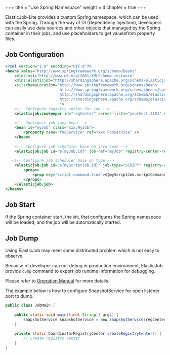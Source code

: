 +++
title = "Use Spring Namespace"
weight = 4
chapter = true
+++

ElasticJob-Lite provides a custom Spring namespace, which can be used with the Spring.
Through the way of DI (Dependency Injection), developers can easily use data sources and other objects that managed by the Spring container in their jobs, and use placeholders to get values ​​from property files.

## Job Configuration

```xml
<?xml version="1.0" encoding="UTF-8"?>
<beans xmlns="http://www.springframework.org/schema/beans"
    xmlns:xsi="http://www.w3.org/2001/XMLSchema-instance"
    xmlns:elasticjob="http://shardingsphere.apache.org/schema/elasticjob"
    xsi:schemaLocation="http://www.springframework.org/schema/beans 
                        http://www.springframework.org/schema/beans/spring-beans.xsd 
                        http://shardingsphere.apache.org/schema/elasticjob
                        http://shardingsphere.apache.org/schema/elasticjob/elasticjob.xsd
                        ">
    <!-- Configure registry center for job -->
    <elasticjob:zookeeper id="regCenter" server-lists="yourhost:2181" namespace="my-job" base-sleep-time-milliseconds="1000" max-sleep-time-milliseconds="3000" max-retries="3" />
    
    <!-- Configure job java bean -->
    <bean id="myJob" class="xxx.MyJob">
        <property name="fooService" ref="xxx.FooService" />
    </bean>
    
    <!-- Configure job scheduler base on java bean -->   
    <elasticjob:job id="${myJob.id}" job-ref="myJob" registry-center-ref="regCenter" sharding-total-count="${myJob.shardingTotalCount}" cron="${myJob.cron}" />
    
   <!-- Configure job scheduler base on type --> 
    <elasticjob:job id="${myScriptJob.id}" job-type="SCRIPT" registry-center-ref="regCenter" sharding-total-count="${myScriptJob.shardingTotalCount}" cron="${myScriptJob.cron}">
        <props>
            <prop key="script.command.line">${myScriptJob.scriptCommandLine}</prop>
        </props>
    </elasticjob:job>
</beans>
```

## Job Start

If the Spring container start, the `XML` that configures the Spring namespace will be loaded, and the job will be automatically started.

## Job Dump

Using ElasticJob may meet some distributed problem which is not easy to observe.

Because of developer can not debug in production environment, ElasticJob provide `dump` command to export job runtime information for debugging.

Please refer to [Operation Manual](/en/user-manual/elasticjob-lite/operation/dump) for more details.

The example below is how to configure SnapshotService for open listener port to dump.

```java
public class JobMain {
    
    public static void main(final String[] args) {
        SnapshotService snapshotService = new SnapshotService(regCenter, 9888).listen();
    }
    
    private static CoordinatorRegistryCenter createRegistryCenter() {
        // Create registry center
    }
}
```
